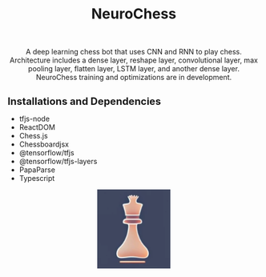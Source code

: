 <h1 align="center">NeuroChess</h1>
<br />
<p align="center">
A deep learning chess bot that uses CNN and RNN to play chess. Architecture includes a dense layer, reshape layer, convolutional layer, max pooling layer, flatten layer, LSTM layer, and another dense layer. NeuroChess training and optimizations are in development. 
</p>

<h1 style = "font-size:20px;"> Installations and Dependencies </h1> 

* tfjs-node
* ReactDOM
* Chess.js
* Chessboardjsx
* @tensorflow/tfjs
* @tensorflow/tfjs-layers
* PapaParse
* Typescript




<div align="center">
  <p> 
    <img src="https://github.com/AbhiAlest/NeuroChess/blob/main/Logo/NeuroChess.png?raw=true" alt = "NeuroChess Logo" >
</p> 

